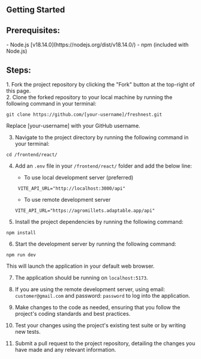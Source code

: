 ## Getting Started
<h2>Prerequisites:</h2>
- Node.js [v18.14.0](https://nodejs.org/dist/v18.14.0/)
- npm (included with Node.js)

<h2>Steps:</h2>
1. Fork the project repository by clicking the "Fork" button at the top-right of this page.<br>
2. Clone the forked repository to your local machine by running the following command in your terminal:<br>

```
git clone https://github.com/[your-username]/freshnest.git
```

Replace [your-username] with your GitHub username.<br>

3. Navigate to the project directory by running the following command in your terminal: <br>

```
cd /frontend/react/
```

4. Add an `.env` file in your `/frontend/react/` folder and add the below line:

   - To use local development server (preferred)

    ```
     VITE_API_URL="http://localhost:3000/api"
    ```

   - To use remote development server

    ```
    VITE_API_URL="https://agromillets.adaptable.app/api"
    ```

5. Install the project dependencies by running the following command:

```
npm install
```

6. Start the development server by running the following command:

```
npm run dev
```

This will launch the application in your default web browser.

7. The application should be running on `localhost:5173`.

8. If you are using the remote development server, using email: `customer@gmail.com` and password: `password` to log into the application.

9. Make changes to the code as needed, ensuring that you follow the project's coding standards and best practices.

10. Test your changes using the project's existing test suite or by writing new tests.

11. Submit a pull request to the project repository, detailing the changes you have made and any relevant information.